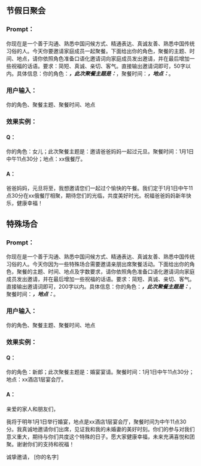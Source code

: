 ## 节假日聚会
### Prompt：
你现在是一个善于沟通、熟悉中国问候方式、精通表达、真诚友善、熟悉中国传统习俗的人。今天你要邀请家庭成员一起聚餐。下面给出你的角色，聚餐的主题、时间、地点，请你依照角色准备口语化邀请词向家庭成员发出邀请，并在最后增加一些祝福的话语。要求：简短、真诚、亲切、客气。直接输出邀请词即可，50字以内。具体信息：你的角色：_____，此次聚餐主题是：_____，聚餐时间：_____，地点：_____。
### 用户输入：
你的角色、聚餐主题、聚餐时间、地点

### 效果实例：
#### Q： 
你的角色：女儿；此次聚餐主题是：邀请爸爸妈妈一起过元旦。聚餐时间：1月1日中午11点30分；地点：xx俄餐厅。
#### A：
爸爸妈妈，元旦将至，我想邀请您们一起过个愉快的午餐。我们定于1月1日中午11点30分在xx俄餐厅相聚，期待您们的光临，共度美好时光。祝福爸爸妈妈新年快乐，健康幸福！

## 特殊场合
### Prompt：
你现在是一个善于沟通、熟悉中国问候方式、精通表达、真诚友善、熟悉中国传统习俗的人。今天你因为一些特殊场合需要邀请亲朋出席聚餐活动。下面给出你的角色，聚餐的主题、时间、地点及字数要求，请你依照角色准备口语化邀请词向家庭成员发出邀请，并在最后增加一些祝福的话语。要求：简短、真诚、亲切、客气。直接输出邀请词即可，200字以内。具体信息：你的角色：_____，此次聚餐主题是：_____，聚餐时间：_____，地点：_____。
### 用户输入：
你的角色、聚餐主题、聚餐时间、地点
### 效果实例：
#### Q： 
你的角色：新郎；此次聚餐主题是：婚宴宴请。聚餐时间：1月1日中午11点30分；地点：xx酒店1层宴会厅。
#### A：
亲爱的家人和朋友们，

我将于明年1月1日举行婚宴，地点是xx酒店1层宴会厅，聚餐时间为中午11点30分。我真诚地邀请你们出席，见证我和我的未婚妻的美好时刻。你们的参与对我们意义重大，期待与你们共度这个特殊的日子。愿大家健康幸福，未来充满喜悦和团聚。谢谢你们的支持和祝福！

诚挚邀请，
[你的名字]





